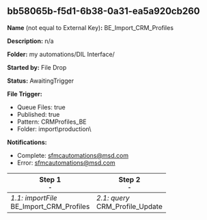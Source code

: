 ## bb58065b-f5d1-6b38-0a31-ea5a920cb260

**Name** (not equal to External Key)**:** BE_Import_CRM_Profiles

**Description:** n/a

**Folder:** my automations/DIL Interface/

**Started by:** File Drop

**Status:** AwaitingTrigger

**File Trigger:**

* Queue Files: true
* Published: true
* Pattern: CRMProfiles_BE
* Folder:  import\production\

**Notifications:**

* Complete: sfmcautomations@msd.com
* Error: sfmcautomations@msd.com

| Step 1<br>_<small>-</small>_ | Step 2<br>_<small>-</small>_ |
| --- | --- |
| _1.1: importFile_<br>BE_Import_CRM_Profiles | _2.1: query_<br>CRM_Profile_Update |
